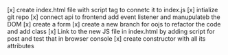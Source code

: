 
[x] create index.html file with script tag to connetc it to index.js
     <script src="javascripts/index.js"></script>
[x] intialize git repo
[x] connect api to frontend
     add event listener and manupulateb the DOM 
[x] create a form
[x] create a new branch for oojs to refactor the code and add class
[x] Link to the new JS file in index.html by adding script for post and test that in browser console 
[x] create constructor with all its attributes 

